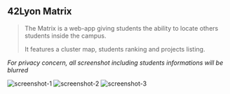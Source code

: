 ## 42Lyon Matrix


> The Matrix is a web-app giving students the ability to locate others students inside the campus.
> 
> It features a cluster map, students ranking and projects listing.


*For privacy concern, all screenshot including students informations will be blurred*

![screenshot-1](https://i.imgur.com/81L0gSH.png)
![screenshot-2](https://i.imgur.com/iU7YziE.png)
![screenshot-3](https://i.imgur.com/Ndy3KDC.png)
